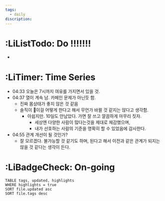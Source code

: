 ```yaml
---
tags:
  - daily
discription:
---
```

# :LiListTodo: Do !!!!!!!
- 
# :LiTimer: Time Series
- 04:33 오늘은 7시까지 여유를 가지면서 있을 것.
- 04:37 열이 계속 남. 카페인 문제가 아닌듯 함.
	- 진짜 몸상태가 좋지 않은 것 같음
	- 솔직이 이걸 어떻게 한다고 해서 무언가 바뀔 것 같지는 않다고 생각함.
		- 아쉽지만. 10일도 안남았다. 가면 잘 쓰고 깔끔하게 마무리 짓자.
			- 세상엔 다양한 사람이 많다는것을 제대로 체감했으며,
			- 내가 선호하는 사람의 기준을 명확히 할 수 있었음에 감사한다.
- 04:55 관계 개선이 될 것인가?
	- 잘 모르겠다. 불가능할 것 같기도 하며, 된다고 해서 이전과 같은 관계가 되지는 않을 것 같다는 생각이 든다.
# :LiBadgeCheck: On-going
```dataview
TABLE tags, updated, highlights
WHERE highlights = true
SORT file.updated asc
SORT file.tags desc
```


